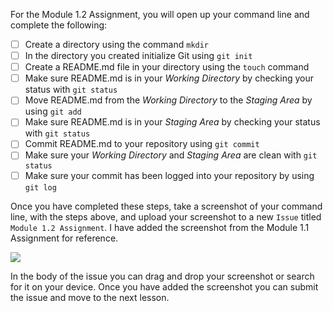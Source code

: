 For the Module 1.2 Assignment, you will open up your command line and complete the following:

- [ ] Create a directory using the command `mkdir`
- [ ] In the directory you created initialize Git using `git init`
- [ ] Create a README.md file in your directory using the `touch` command
- [ ] Make sure README.md is in your _Working Directory_ by checking your status with `git status`
- [ ] Move README.md from the _Working Directory_ to the _Staging Area_ by using `git add`
- [ ] Make sure README.md is in your _Staging Area_ by checking your status with `git status`
- [ ] Commit README.md to your repository using `git commit`
- [ ] Make sure your _Working Directory_ and _Staging Area_ are clean with `git status`
- [ ] Make sure your commit has been logged into your repository by using `git log`

Once you have completed these steps, take a screenshot of your command line, with the steps above, and upload your screenshot to a new `Issue` titled `Module 1.2 Assignment`. I have added the screenshot from the Module 1.1 Assignment for reference.

![](https://github.com/github-campus-advisors/Campus-Advisor-Training/blob/master/Module%201/assets/issue_three.png)

In the body of the issue you can drag and drop your screenshot or search for it on your device. Once you have added the screenshot you can submit the issue and move to the next lesson.
